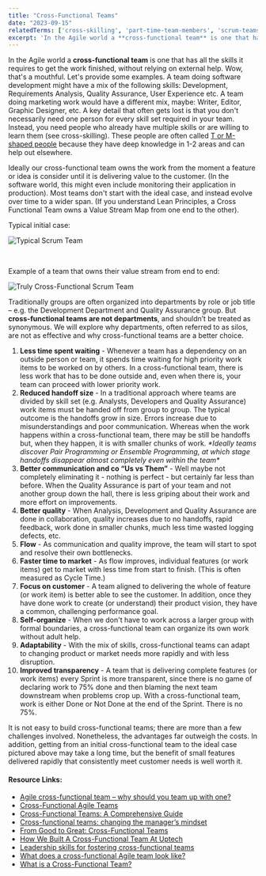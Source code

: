 ```yaml
---
title: "Cross-Functional Teams"
date: "2023-09-15"
relatedTerms: ['cross-skilling', 'part-time-team-members', 'scrum-teams', 'special-teams']
excerpt: 'In the Agile world a **cross-functional team** is one that has all the skills it requires'
---
```


In the Agile world a **cross-functional team** is one that has all the skills it requires to get the work finished, without relying on external help. Wow, that's a mouthful. Let's provide some examples. A team doing software development might have a mix of the following skills: Development, Requirements Analysis, Quality Assurance, User Experience etc. A team doing marketing work would have a different mix, maybe: Writer, Editor, Graphic Designer, etc. A key detail that often gets lost is that you don't necessarily need one person for every skill set required in your team. Instead, you need people who already have multiple skills or are willing to learn them (see cross-skilling). These people are often called [T or M-shaped people](/blog/how-to-cross-skill-and-grow-t-shaped-team-members) because they have deep knowledge in 1-2 areas and can help out elsewhere.

Ideally our cross-functional team owns the work from the moment a feature or idea is consider until it is delivering value to the customer. (In the software world, this might even include monitoring their application in production). Most teams don't start with the ideal case, and instead evolve over time to a wider span. (If you understand Lean Principles, a Cross Functional Team owns a Value Stream Map from one end to the other).

Typical initial case:

![Typical Scrum Team](src/content/glossary/cross-functional-teams/images/DevOps-Mindset-Kanban-Board-Typical-Scrum-Team-1024x161.png)

 

Example of a team that owns their value stream from end to end:

![Truly Cross-Functional Scrum Team](src/content/glossary/cross-functional-teams/images/DevOps-Mindset-Kanban-Board-blog-variation-2-1024x170.jpg)

Traditionally groups are often organized into departments by role or job title – e.g. the Development Department and Quality Assurance group. But **cross-functional teams are not departments**, and shouldn’t be treated as synonymous. We will explore why departments, often referred to as silos, are not as effective and why cross-functional teams are a better choice.

1. **Less time spent waiting** - Whenever a team has a dependency on an outside person or team, it spends time waiting for high priority work items to be worked on by others. In a cross-functional team, there is less work that has to be done outside and, even when there is, your team can proceed with lower priority work.
2. **Reduced handoff size** - In a traditional approach where teams are divided by skill set (e.g. Analysts, Developers and Quality Assurance) work items must be handed off from group to group. The typical outcome is the handoffs grow in size. Errors increase due to misunderstandings and poor communication. Whereas when the work happens within a cross-functional team, there may be still be handoffs but, when they happen, it is with smaller chunks of work. _\*Ideally teams discover Pair Programming or Ensemble Programming, at which stage handoffs disappear almost completely even within the team\*_
3. **Better communication and co “Us vs Them”** - Well maybe not completely eliminating it - nothing is perfect - but certainly far less than before. When the Quality Assurance is part of your team and not another group down the hall, there is less griping about their work and more effort on improvements.
4. **Better quality** - When Analysis, Development and Quality Assurance are done in collaboration, quality increases due to no handoffs, rapid feedback, work done in smaller chunks, much less time wasted logging defects, etc.
5. **Flow** - As communication and quality improve, the team will start to spot and resolve their own bottlenecks.
6. **Faster time to market** - As flow improves, individual features (or work items) get to market with less time from start to finish. (This is often measured as Cycle Time.)
7. **Focus on customer** - A team aligned to delivering the whole of feature (or work item) is better able to see the customer. In addition, once they have done work to create (or understand) their product vision, they have a common, challenging performance goal.
8. **Self-organize** - When we don't have to work across a larger group with formal boundaries, a cross-functional team can organize its own work without adult help.
9. **Adaptability** - With the mix of skills, cross-functional teams can adapt to changing product or market needs more rapidly and with less disruption.
10. **Improved transparency** - A team that is delivering complete features (or work items) every Sprint is more transparent, since there is no game of declaring work to 75% done and then blaming the next team downstream when problems crop up. With a cross-functional team, work is either Done or Not Done at the end of the Sprint. There is no 75%.

It is not easy to build cross-functional teams; there are more than a few challenges involved. Nonetheless, the advantages far outweigh the costs. In addition, getting from an initial cross-functional team to the ideal case pictured above may take a long time, but the benefit of small features delivered rapidly that consistently meet customer needs is well worth it.

#### Resource Links:

- [Agile cross-functional team – why should you team up with one?](https://inwedo.com/blog/cross-functional-agile-teams/)
- [Cross-Functional Agile Teams](https://www.linkedin.com/pulse/cross-functional-agile-teams-stacey-vetzal/)
- [Cross-Functional Teams: A Comprehensive Guide](https://www.agile42.com/en/blog/cross-functional-teams)
- [Cross-functional teams: changing the manager’s mindset](https://tisquirrel.me/2015/02/06/cross-functional-teams-changing-the-managers-mindset/)
- [From Good to Great: Cross-Functional Teams](https://agile-scrum.com/2019/04/03/from-good-to-great-cross-functional-teams/)
- [How We Built A Cross-Functional Team At Uptech](https://www.uptech.team/blog/cross-functional-team)
- [Leadership skills for fostering cross-functional teams](https://management30.com/blog/cross-functional-team-leadership/)
- [What does a cross-functional Agile team look like?](https://extremeuncertainty.com/what-does-cross-functional-agile-team-look-like/)
- [What is a Cross-Functional Team?](https://www.codurance.com/publications/2020/09/15/what-is-a-cross-functional-team)

